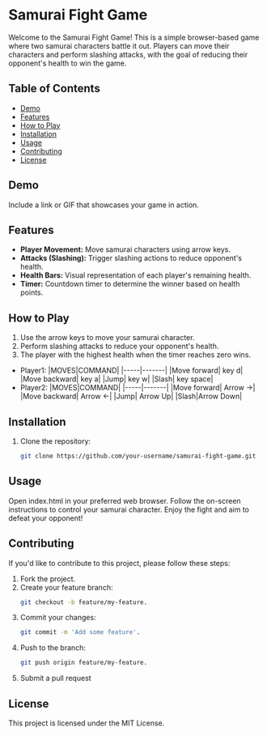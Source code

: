 # Samurai Fight Game

Welcome to the Samurai Fight Game! This is a simple browser-based game where two samurai characters battle it out. Players can move their characters and perform slashing attacks, with the goal of reducing their opponent's health to win the game.

## Table of Contents

- [Demo](#demo)
- [Features](#features)
- [How to Play](#how-to-play)
- [Installation](#installation)
- [Usage](#usage)
- [Contributing](#contributing)
- [License](#license)

## Demo

Include a link or GIF that showcases your game in action.

## Features

- **Player Movement:** Move samurai characters using arrow keys.
- **Attacks (Slashing):** Trigger slashing actions to reduce opponent's health.
- **Health Bars:** Visual representation of each player's remaining health.
- **Timer:** Countdown timer to determine the winner based on health points.



## How to Play

1. Use the arrow keys to move your samurai character.
2. Perform slashing attacks to reduce your opponent's health.
3. The player with the highest health when the timer reaches zero wins.
  - Player1:
    |MOVES|COMMAND|
    |-----|-------|
    |Move forward| key d|
    |Move backward| key a|
    |Jump| key w|
    |Slash| key space|
  - Player2:
    |MOVES|COMMAND|
    |-----|-------|
    |Move forward| Arrow ->|
    |Move backward| Arrow <-|
    |Jump| Arrow Up|
    |Slash|Arrow Down|
   

## Installation

1. Clone the repository:

   ```bash
   git clone https://github.com/your-username/samurai-fight-game.git


## Usage
Open index.html in your preferred web browser.
Follow the on-screen instructions to control your samurai character.
Enjoy the fight and aim to defeat your opponent!

## Contributing
If you'd like to contribute to this project, please follow these steps:

1. Fork the project.
2. Create your feature branch:
    ```bash
    git checkout -b feature/my-feature.
3. Commit your changes:
   ```bash
   git commit -m 'Add some feature'.
4. Push to the branch:
    ```bash
    git push origin feature/my-feature.
5. Submit a pull request

## License
This project is licensed under the MIT License.

